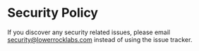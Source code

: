# Security Policy

If you discover any security related issues, please email security@lowerrocklabs.com instead of using the issue tracker.
